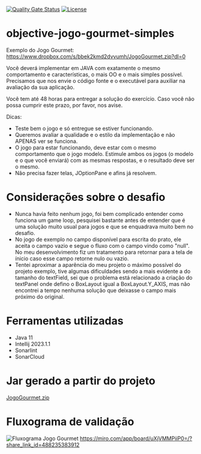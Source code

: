 [![Quality Gate Status](https://sonarcloud.io/api/project_badges/measure?project=iciniciato_objective-jogo-gourmet&metric=alert_status)](https://sonarcloud.io/summary/new_code?id=iciniciato_objective-jogo-gourmet) [![License](https://img.shields.io/badge/License-Apache_2.0-blue.svg)](https://opensource.org/licenses/Apache-2.0)

# objective-jogo-gourmet-simples

Exemplo do Jogo Gourmet: <https://www.dropbox.com/s/bbek2kmd2dvvumh/JogoGourmet.zip?dl=0>

Você deverá implementar em JAVA com exatamente o mesmo comportamento e características, o mais OO e o mais simples possível. Precisamos que nos envie o código fonte e o executável para auxiliar na avaliação da sua aplicação.

Você tem até 48 horas para entregar a solução do exercício. Caso você não possa cumprir este prazo, por favor, nos avise.

Dicas:
- Teste bem o jogo e só entregue se estiver funcionando.
- Queremos avaliar a qualidade e o estilo da implementação e não APENAS ver se funciona.
- O jogo para estar funcionando, deve estar com o mesmo comportamento que o jogo modelo. Estimule ambos os jogos (o modelo e o que você enviará) com as mesmas respostas, e o resultado deve ser o mesmo.
- Não precisa fazer telas, JOptionPane e afins já resolvem.

# Considerações sobre o desafio
- Nunca havia feito nenhum jogo, foi bem complicado entender como funciona um game loop, pesquisei bastante antes de entender que é uma solução muito usual para jogos e que se enquadrava muito bem no desafio.
- No jogo de exemplo no campo disponível para escrita do prato, ele aceita o campo vazio e segue o fluxo com o campo vindo como "null". No meu desenvolvimento fiz um tratamento para retornar para a tela de ínicio caso esse campo retorne nulo ou vazio.
- Tentei aproximar a aparência do meu projeto o máximo possível do projeto exemplo, tive algumas dificuldades sendo a mais evidente a do tamanho do textField, sei que o problema está relacionado a criação do textPanel onde defino o BoxLayout igual a BoxLayout.Y_AXIS, mas não encontrei a tempo nenhuma solução que deixasse o campo mais próximo do original.

# Ferramentas utilizadas
- Java 11
- Intellij 2023.1.1
- Sonarlint
- SonarCloud

# Jar gerado a partir do projeto
[JogoGourmet.zip](https://github.com/iciniciato/objective-jogo-gourmet/files/11402777/JogoGourmet.zip)

# Fluxograma de validação
![Fluxograma Jogo Gourmet](https://user-images.githubusercontent.com/69757673/236361868-f2fd6bcd-a177-43fd-b017-ed0111aa3987.jpg)
https://miro.com/app/board/uXjVMMPiiP0=/?share_link_id=488235383912
